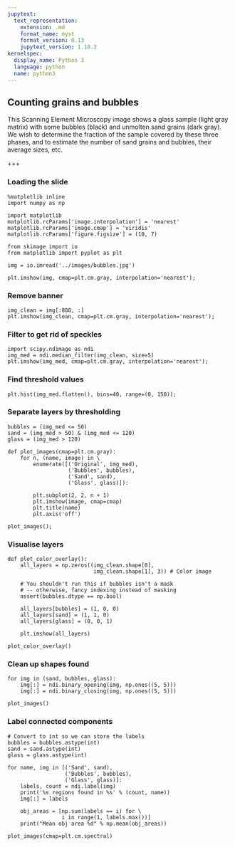 ```yaml
---
jupytext:
  text_representation:
    extension: .md
    format_name: myst
    format_version: 0.13
    jupytext_version: 1.10.3
kernelspec:
  display_name: Python 3
  language: python
  name: python3
---
```


## Counting grains and bubbles

This Scanning Element Microscopy image shows a glass sample
(light gray matrix) with some bubbles (black) and unmolten
sand grains (dark gray). We wish to determine the fraction
of the sample covered by these three phases,
and to estimate the number of sand grains and bubbles,
their average sizes, etc.

+++

### Loading the slide

```{code-cell} python
%matplotlib inline
import numpy as np

import matplotlib
matplotlib.rcParams['image.interpolation'] = 'nearest'
matplotlib.rcParams['image.cmap'] = 'viridis'
matplotlib.rcParams['figure.figsize'] = (10, 7)
```

```{code-cell} python
from skimage import io
from matplotlib import pyplot as plt

img = io.imread('../images/bubbles.jpg')

plt.imshow(img, cmap=plt.cm.gray, interpolation='nearest');
```

### Remove banner

```{code-cell} python
img_clean = img[:880, :]
plt.imshow(img_clean, cmap=plt.cm.gray, interpolation='nearest');
```

### Filter to get rid of speckles

```{code-cell} python
import scipy.ndimage as ndi
img_med = ndi.median_filter(img_clean, size=5)
plt.imshow(img_med, cmap=plt.cm.gray, interpolation='nearest');
```

### Find threshold values

```{code-cell} python
plt.hist(img_med.flatten(), bins=40, range=(0, 150));
```

### Separate layers by thresholding

```{code-cell} python
bubbles = (img_med <= 50)
sand = (img_med > 50) & (img_med <= 120)
glass = (img_med > 120)

def plot_images(cmap=plt.cm.gray):
    for n, (name, image) in \
        enumerate([('Original', img_med),
                   ('Bubbles', bubbles),
                   ('Sand', sand),
                   ('Glass', glass)]):
    
        plt.subplot(2, 2, n + 1)
        plt.imshow(image, cmap=cmap)
        plt.title(name)
        plt.axis('off')
        
plot_images();
```

### Visualise layers

```{code-cell} python
def plot_color_overlay():
    all_layers = np.zeros((img_clean.shape[0],
                           img_clean.shape[1], 3)) # Color image

    # You shouldn't run this if bubbles isn't a mask
    # -- otherwise, fancy indexing instead of masking
    assert(bubbles.dtype == np.bool)
    
    all_layers[bubbles] = (1, 0, 0)
    all_layers[sand] = (1, 1, 0)
    all_layers[glass] = (0, 0, 1)

    plt.imshow(all_layers)

plot_color_overlay()
```

### Clean up shapes found

```{code-cell} python
for img in (sand, bubbles, glass):
    img[:] = ndi.binary_opening(img, np.ones((5, 5)))
    img[:] = ndi.binary_closing(img, np.ones((5, 5)))
    
plot_images()
```

### Label connected components

```{code-cell} python
# Convert to int so we can store the labels
bubbles = bubbles.astype(int)
sand = sand.astype(int)
glass = glass.astype(int)

for name, img in [('Sand', sand),
                  ('Bubbles', bubbles),
                  ('Glass', glass)]:
    labels, count = ndi.label(img)
    print('%s regions found in %s' % (count, name))
    img[:] = labels
    
    obj_areas = [np.sum(labels == i) for \
                 i in range(1, labels.max())]
    print("Mean obj area %d" % np.mean(obj_areas))

plot_images(cmap=plt.cm.spectral)
```
